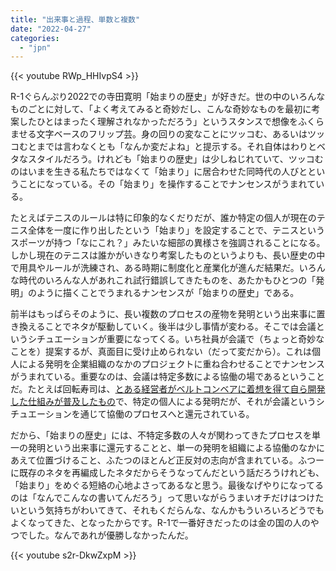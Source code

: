 ```yaml
---
title: "出来事と過程、単数と複数"
date: "2022-04-27"
categories: 
  - "jpn"
---
```


{{< youtube RWp_HHIvpS4 >}}

R-1ぐらんぷり2022での寺田寛明「始まりの歴史」が好きだ。世の中のいろんなものごとに対して、「よく考えてみると奇妙だし、こんな奇妙なものを最初に考案したひとはまったく理解されなかっただろう」というスタンスで想像をふくらませる文字ベースのフリップ芸。身の回りの変なことにツッコむ、あるいはツッコむとまでは言わなくとも「なんか変だよね」と提示する。それ自体はわりとベタなスタイルだろう。けれども「始まりの歴史」は少しねじれていて、ツッコむのはいまを生きる私たちではなくて「始まり」に居合わせた同時代の人びとということになっている。その「始まり」を操作することでナンセンスがうまれている。

たとえばテニスのルールは特に印象的なくだりだが、誰か特定の個人が現在のテニス全体を一度に作り出したという「始まり」を設定することで、テニスというスポーツが持つ「なにこれ？」みたいな細部の異様さを強調されることになる。しかし現在のテニスは誰かがいきなり考案したものというよりも、長い歴史の中で用具やルールが洗練され、ある時期に制度化と産業化が進んだ結果だ。いろんな時代のいろんな人があれこれ試行錯誤してきたものを、あたかもひとつの「発明」のように描くことでうまれるナンセンスが「始まりの歴史」である。

前半はもっぱらそのように、長い複数のプロセスの産物を発明という出来事に置き換えることでネタが駆動していく。後半は少し事情が変わる。そこでは会議というシチュエーションが重要になってくる。いち社員が会議で（ちょっと奇妙なことを）提案するが、真面目に受け止められない（だって変だから）。これは個人による発明を企業組織のなかのプロジェクトに重ね合わせることでナンセンスがうまれている。重要なのは、会議は特定多数による協働の場であるということだ。たとえば回転寿司は、[とある経営者がベルトコンベアに着想を得て自ら開発した仕組みが普及したもの](https://www.apamanshop.com/column/post-47955/)で、特定の個人による発明だが、それが会議というシチュエーションを通じて協働のプロセスへと還元されている。

だから、「始まりの歴史」には、不特定多数の人々が関わってきたプロセスを単一の発明という出来事に還元することと、単一の発明を組織による協働のなかにあえて位置づけること、ふたつのほとんど正反対の志向が含まれている。ふつーに既存のネタを再編成したネタだからそうなってんだという話だろうけれども、「始まり」をめぐる短絡の心地よさってあるなと思う。最後なげやりになってるのは「なんでこんなの書いてんだろう」って思いながらうまいオチだけはつけたいという気持ちがわいてきて、それもくだらんな、なんかもういろいろどうでもよくなってきた、となったからです。R-1で一番好きだったのは金の国の人のやつでした。なんであれが優勝しなかったんだ。

{{< youtube s2r-DkwZxpM >}}
